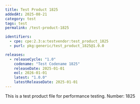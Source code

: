 ```yaml
---
title: Test Product 1825
addedAt: 2025-08-21
category: test
tags: test
permalink: /test-product-1825

identifiers:
  - cpe: cpe:2.3:a:testvendor:test_product_1825
  - purl: pkg:generic/test_product_1825@1.0.0

releases:
  - releaseCycle: "1.0"
    codename: "Test Codename 1825"
    releaseDate: 2025-01-01
    eol: 2026-01-01
    latest: "1.0.0"
    latestReleaseDate: 2025-01-01
---
```


This is a test product file for performance testing. Number: 1825
